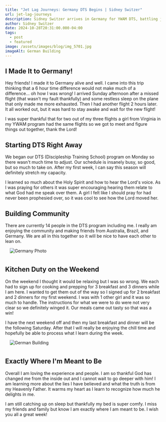 ```yaml
---
title: "Jet Lag Journeys: Germany DTS Begins | Sidney Switzer"
url: jet-lag-journeys
description: Sidney Switzer arrives in Germany for YWAM DTS, battling jet lag and diving into discipleship training. Read about her first week and hearing God's voice.
author: Sidney Switzer
date: 2024-10-28T20:31:00.000-04:00
tags:
  - post
  - featured
image: /assets/images/blog/img_5701.jpg
imageAlt: German Building
---
```


## I Made It to Germany!

Hey friends! I made it to Germany alive and well. I came into this trip thinking that a 6 hour time difference would not make much of a difference... oh how I was wrong! I arrived Sunday afternoon after a missed flight (that wasn't my fault thankfully) and some restless sleep on the plane that only made me more exhausted. Then I had another flight 2 hours later. It all worked out, but it was hard to stay awake and wait for the new flight!

I was super thankful that for two out of my three flights a girl from Virginia in my YWAM program had the same flights so we got to meet and figure things out together, thank the Lord!

## Starting DTS Right Away

We began our DTS (Discipleship Training School) program on Monday so there wasn't much time to adjust. Our schedule is insanely busy, so good, but so much to take on. After my first week, I can say this season will definitely stretch my capacity.

I learned so much about the Holy Spirit and how to hear the Lord's voice. As I was praying for others it was super encouraging hearing them relate to what God had me speak over them. A girl I felt like I should pray for had never been prophesied over, so it was cool to see how the Lord moved her.

## Building Community

There are currently 14 people in the DTS program including me. I really am enjoying the community and making friends from Australia, Brazil, and Germany. We are all in this together so it will be nice to have each other to lean on.

<img src="/assets/images/blog/img_5662.jpg" alt="Germany Photo" style=" margin: 0 0 10px 15px; max-width:500px;" />

## Kitchen Duty on the Weekend

On the weekend I thought it would be relaxing but I was so wrong. We each had to sign up for cooking and prepping for 3 breakfast and 3 dinners while I am here. I wanted to get them out of the way so I signed up for 2 breakfast and 2 dinners for my first weekend. I was with 1 other girl and it was so much to handle. The instructions for what we were to do were not very clear so we definitely winged it. Our meals came out tasty so that was a win!

I have the next weekend off and then my last breakfast and dinner will be the following Saturday. After that I will really be enjoying the chill time and hopefully be able to process what I learn during the week.

<img src="/assets/images/blog/img_5710.jpg" alt="German Building" style=" margin: 0 0 10px 15px; max-width:500px;" />

## Exactly Where I'm Meant to Be

Overall I am loving the experience and people. I am so thankful God has changed me from the inside out and I cannot wait to go deeper with him! I am learning more about the lies I have believed and what the truth is from my Heavenly Father. It warms my heart as I learn to recognize how much he delights in me.

I am still catching up on sleep but thankfully my bed is super comfy. I miss my friends and family but know I am exactly where I am meant to be. I wish you all a great week!
